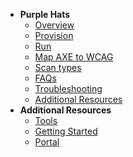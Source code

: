 - **Purple Hats**
  - [Overview](purple-hats/purple-hats-overview)
  - [Provision](purple-hats/purple-hats-provision)
  -	[Run](purple-hats/purple-hats-run)
  - [Map AXE to WCAG](purple-hats/purple-hats-map-axe-to-wcag)
  - [Scan types](purple-hats/purple-hats-scan)
  - [FAQs](purple-hats/purple-hats-faqs)
  - [Troubleshooting](purple-hats/purple-hats-troubleshooting)
  - [Additional Resources](purple-hats/purple-hats-additional-resources)        
- **Additional Resources**
  - [Tools](https://docs.developer.tech.gov.sg/docs/ship-hats-tools/#/tools-overview)
  - [Getting Started](https://docs.developer.tech.gov.sg/docs/ship-hats-getting-started/#/)
  - [Portal](https://docs.developer.tech.gov.sg/docs/ship-hats-portal/#/ship-hats-portal-overview)

<!--

- **Purple Hats**
  - [Overview](purple-hats/purple-hats-overview)
  -	[User Journey](purple-hats/purple-hats-user-journey)
  -	[Roles and Permissions](purple-hats/purple-hats-roles-and-permissions)
  - [Provision](purple-hats/purple-hats-provision)
  - [Log in](purple-hats/purple-hats-login)
  -	[Add](purple-hats/purple-hats-add)
  - [Map](purple-hats/purple-hats-map-axe-to-wcag)
  - [Scan types](purple-hats/purple-hats-scan)
  -	[Run Scan](purple-hats/purple-hats-modify)
  -	[Remove](purple-hats/purple-hats-remove)
  - [Best Practices](purple-hats/purple-hats-best-practices)
  - [FAQs](purple-hats/purple-hats-faqs)
  - [Troubleshooting](purple-hats/purple-hats-troubleshooting)
  - [Additional Resources](purple-hats/purple-hats-additional-resources)        
- **Additional Resources**
  - [Tools](https://docs.developer.tech.gov.sg/docs/ship-hats-tools/#/tools-overview)
  - [Getting Started](https://docs.developer.tech.gov.sg/docs/ship-hats-getting-started/#/)
  - [Portal](https://docs.developer.tech.gov.sg/docs/ship-hats-portal/#/ship-hats-portal-overview)

-->
